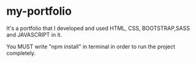 # my-portfolio
It's a portfolio that I developed and used HTML, CSS, BOOTSTRAP,SASS and JAVASCRIPT in it.

You MUST write "npm install" in terminal in order to run the project completely.
